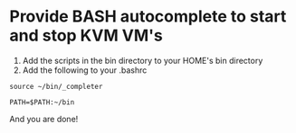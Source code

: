 Provide BASH autocomplete to start and stop KVM VM's
====================================================

1. Add the scripts in the bin directory to your HOME's bin directory
2. Add the following to your .bashrc

`source ~/bin/_completer`

`PATH=$PATH:~/bin`

And you are done!

